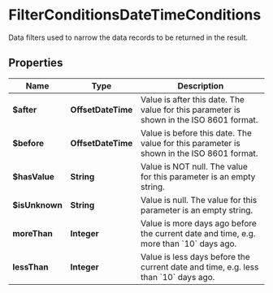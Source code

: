 

# FilterConditionsDateTimeConditions

Data filters used to narrow the data records to be returned in the result.

## Properties

| Name | Type | Description |
|------------ | ------------- | ------------- |
|**$after** | **OffsetDateTime** | Value is after this date. The value for this parameter is shown in the ISO 8601 format. |
|**$before** | **OffsetDateTime** | Value is before this date. The value for this parameter is shown in the ISO 8601 format. |
|**$hasValue** | **String** | Value is NOT null. The value for this parameter is an empty string. |
|**$isUnknown** | **String** | Value is null. The value for this parameter is an empty string. |
|**moreThan** | **Integer** | Value is more days ago before the current date and time, e.g. more than &#x60;10&#x60; days ago. |
|**lessThan** | **Integer** | Value is less days before the current date and time, e.g. less than &#x60;10&#x60; days ago. |



